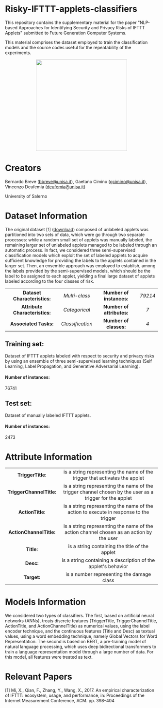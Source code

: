 # Risky-IFTTT-applets-classifiers

This repository contains the supplementary material for the paper "NLP-based Approaches for Identifying Security and Privacy Risks of IFTTT Applets" submitted to Future Generation Computer Systems.

This material comprises the dataset employed to train the classification models and the source codes useful for the repeatability of the experiments.

<p align="center">
  <img width="300" height="300"
    src="https://github.com/empathy-ws/Risky-IFTTT-applets-classifiers/blob/main/lockIFTTT.png"
  >
</p>

# Creators

Bernardo Breve (bbreve@unisa.it), Gaetano Cimino (gcimino@unisa.it), Vincenzo Deufemia (deufemia@unisa.it)

University of Salerno

# Dataset Information

The original dataset [1] (<a href="https://www-users.cse.umn.edu/~fengqian/ifttt_measurement/">download</a>) composed of unlabeled applets was partitioned into two sets of data, which were go through two separate processes: while a random small set of applets was manually labeled, the remaining larger set of unlabeled applets managed to be labeled through an automatic process. In fact, we considered three semi-supervised classification models which exploit the set of labeled applets to acquire sufficient knowledge for providing the labels to the applets contained in the larger set. Then, an ensemble approach was employed to establish, among the labels provided by the semi-supervised models, which should be the label to be assigned to each applet, yielding a final large dataset of applets labeled according to the four classes of risk.

<table align="center">
    <tr>
     <td align="center"><b>Dataset Characteristics:</td>
        <td align="center"><i>Multi-class</td>
        <td align="center"><b>Number of instances:</td>
        <td align="center"><i>79214</td>
    </tr>
    <tr>
        <td align="center"><b>Attribute Characteristics:</td>
        <td align="center"><i>Categorical</td>
        <td align="center"><b>Number of attributes:</td>
        <td align="center"><i>7</td>
    </tr>
    <tr>
        <td align="center"><b>Associated Tasks:</td>
        <td align="center"><i>Classification</td>
        <td align="center"><b>Number of classes:</td>
        <td align="center"><i>4</td>
    </tr>
</table>

## Training set: 
Dataset of IFTTT applets labeled with respect to security and privacy risks by using an ensemble of three semi-supervised learning techniques (Self Learning, Label Propagation, and Generative Adversarial Learning).
#### Number of instances: 
76741

## Test set: 
Dataset of manually labeled IFTTT applets. 
#### Number of instances: 
2473

# Attribute Information

<table align="center">
    <tr>
        <td align="center"><b>TriggerTitle:</td>
        <td align="center">is a string representing the name of the trigger that activates the applet</td>
    </tr>
    <tr>
        <td align="center"><b>TriggerChannelTitle:</td>
        <td align="center">is a string representing the name of the trigger channel chosen by the user as a trigger for the applet</td>
    </tr>
    <tr>
        <td align="center"><b>ActionTitle:</td>
        <td align="center">is a string representing the name of the action to execute in response to the trigger</td>
    </tr>
    <tr>
        <td align="center"><b>ActionChannelTitle:</td>
        <td align="center">is a string representing the name of the action channel chosen as an action by the user</td>
    </tr>
    <tr>
        <td align="center"><b>Title:</td>
        <td align="center">is a string containing the title of the applet</td>
    </tr>
    <tr>
        <td align="center"><b>Desc:</td>
        <td align="center">is a string containing a description of the applet's behavior</td>
    </tr>
    <tr>
        <td align="center"><b>Target:</td>
        <td align="center">is a number representing the damage class</td>
    </tr>
</table> 

# Models Information

We considered two types of classifiers. The first, based on artificial neural networks (ANNs), treats discrete features (TriggerTitle, TriggerChannelTitle, ActionTitle, and ActionChannelTitle) as numerical values, using the label encoder technique, and the
continuous features (Title and Desc) as textual values, using a word embedding technique, namely Global Vectors for Word Representation. The second is based on BERT, a pre-training model of natural language processing, which uses deep bidirectional transformers to train a language representation model through a large number of data. For this model, all features were treated as text.

# Relevant Papers

[1] Mi, X., Qian, F., Zhang, Y., Wang, X., 2017. An empirical characterization of IFTTT: ecosystem, usage, and performance, in: Proceedings of the Internet Measurement Conference, ACM. pp. 398–404
